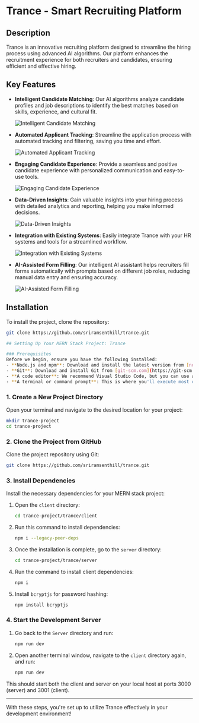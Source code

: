 # Trance - Smart Recruiting Platform

## Description
Trance is an innovative recruiting platform designed to streamline the hiring process using advanced AI algorithms. Our platform enhances the recruitment experience for both recruiters and candidates, ensuring efficient and effective hiring.

## Key Features

- **Intelligent Candidate Matching**: Our AI algorithms analyze candidate profiles and job descriptions to identify the best matches based on skills, experience, and cultural fit.
  
  ![Intelligent Candidate Matching](trance/images/1.png) <!-- Replace with actual path to image -->

- **Automated Applicant Tracking**: Streamline the application process with automated tracking and filtering, saving you time and effort.
  
  ![Automated Applicant Tracking](screenshots/automated_tracking.png) <!-- Replace with actual path to image -->

- **Engaging Candidate Experience**: Provide a seamless and positive candidate experience with personalized communication and easy-to-use tools.
  
  ![Engaging Candidate Experience](screenshots/candidate_experience.png) <!-- Replace with actual path to image -->

- **Data-Driven Insights**: Gain valuable insights into your hiring process with detailed analytics and reporting, helping you make informed decisions.
  
  ![Data-Driven Insights](screenshots/data_insights.png) <!-- Replace with actual path to image -->

- **Integration with Existing Systems**: Easily integrate Trance with your HR systems and tools for a streamlined workflow.
  
  ![Integration with Existing Systems](screenshots/integration_systems.png) <!-- Replace with actual path to image -->

- **AI-Assisted Form Filling**: Our intelligent AI assistant helps recruiters fill forms automatically with prompts based on different job roles, reducing manual data entry and ensuring accuracy.
  
  ![AI-Assisted Form Filling](screenshots/ai_form_filling.png) <!-- Replace with actual path to image -->

## Installation

To install the project, clone the repository:

```bash
git clone https://github.com/sriramsenthill/trance.git

## Setting Up Your MERN Stack Project: Trance

### Prerequisites
Before we begin, ensure you have the following installed:
- **Node.js and npm**: Download and install the latest version from [nodejs.org](https://nodejs.org/en).
- **Git**: Download and install Git from [git-scm.com](https://git-scm.com/downloads).
- **A code editor**: We recommend Visual Studio Code, but you can use any editor of your choice.
- **A terminal or command prompt**: This is where you'll execute most of the commands.
```

### 1. Create a New Project Directory
Open your terminal and navigate to the desired location for your project:
```bash
mkdir trance-project
cd trance-project
```

### 2. Clone the Project from GitHub
Clone the project repository using Git:
```bash
git clone https://github.com/sriramsenthill/trance.git
```

### 3. Install Dependencies
Install the necessary dependencies for your MERN stack project:
1. Open the `client` directory:
   ```bash
   cd trance-project/trance/client
   ```
3. Run this command to install dependencies:
   ```bash
   npm i --legacy-peer-deps
   ```
4. Once the installation is complete, go to the `server` directory:
   ```bash
   cd trance-project/trance/server
   ```
5. Run the command to install client dependencies:
   ```bash
   npm i
   ```
6. Install `bcryptjs` for password hashing:
   ```bash
   npm install bcryptjs
   ```

### 4. Start the Development Server
1. Go back to the `Server` directory and run:
   ```bash
   npm run dev
   ```
2. Open another terminal window, navigate to the `client` directory again, and run:
   ```bash
   npm run dev
   ```

This should start both the client and server on your local host at ports 3000 (server) and 3001 (client).

---

With these steps, you're set up to utilize Trance effectively in your development environment!

